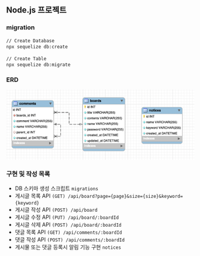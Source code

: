 ## Node.js 프로젝트

### migration
```
// Create Database
npx sequelize db:create

// Create Table 
npx sequelize db:migrate
```

### ERD
![erd](./image/erd.png)

### 구현 및 작성 목록
- DB 스키마 생성 스크립트 ```migrations```
- 게시글 목록 API ```(GET) /api/board?page={page}&size={size}&keyword={keyword}```
- 게시글 작성 API  ```(POST) /api/board```
- 게시글 수정 API ```(PUT) /api/board/:boardId```
- 게시글 삭제 API ```(POST) /api/board/:boardId```
- 댓글 목록 API ```(GET) /api/comments/:boardId```
- 댓글 작성 API ```(POST) /api/comments/:boardId```
- 게시물 또는 댓글 등록시 알림 기능 구현 ```notices```
